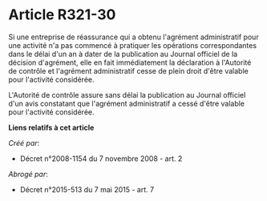 # Article R321-30

Si une entreprise de réassurance qui a obtenu l'agrément administratif pour une activité n'a pas commencé à pratiquer les
opérations correspondantes dans le délai d'un an à dater de la publication au Journal officiel de la décision d'agrément,
elle en fait immédiatement la déclaration à l'Autorité de contrôle et l'agrément administratif cesse de plein droit d'être
valable pour l'activité considérée. 

L'Autorité de contrôle assure sans délai la publication au Journal officiel d'un avis constatant que l'agrément administratif
a cessé d'être valable pour l'activité considérée.

**Liens relatifs à cet article**

_Créé par_:

  - Décret n°2008-1154 du 7 novembre 2008 - art. 2

_Abrogé par_:

  - Décret n°2015-513 du 7 mai 2015 - art. 7
